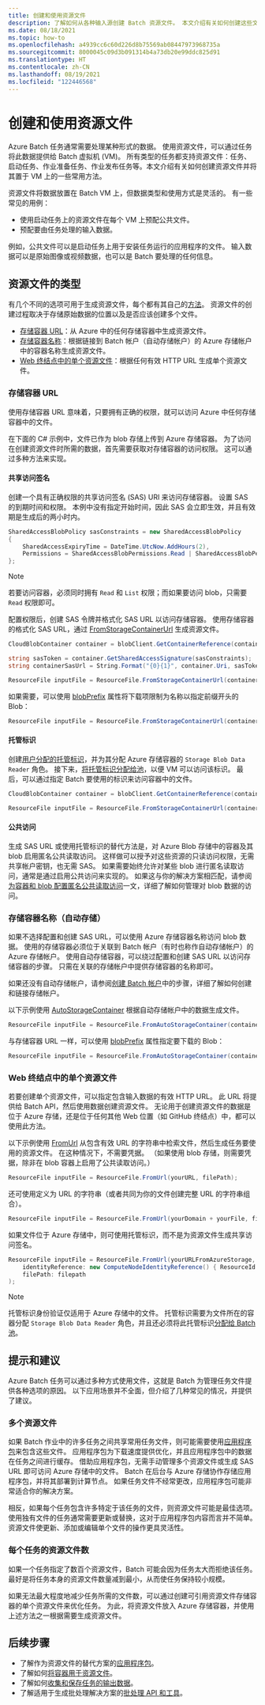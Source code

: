 ```yaml
---
title: 创建和使用资源文件
description: 了解如何从各种输入源创建 Batch 资源文件。 本文介绍有关如何创建这些文件并将其置于 VM 上的一些常用方法。
ms.date: 08/18/2021
ms.topic: how-to
ms.openlocfilehash: a4939cc6c60d226d8b75569ab08447973968735a
ms.sourcegitcommit: 8000045c09d3b091314b4a73db20e99ddc825d91
ms.translationtype: HT
ms.contentlocale: zh-CN
ms.lasthandoff: 08/19/2021
ms.locfileid: "122446568"
---
```

# <a name="creating-and-using-resource-files"></a>创建和使用资源文件

Azure Batch 任务通常需要处理某种形式的数据。 使用资源文件，可以通过任务将此数据提供给 Batch 虚拟机 (VM)。 所有类型的任务都支持资源文件：任务、启动任务、作业准备任务、作业发布任务等。本文介绍有关如何创建资源文件并将其置于 VM 上的一些常用方法。  

资源文件将数据放置在 Batch VM 上，但数据类型和使用方式是灵活的。 有一些常见的用例：

- 使用启动任务上的资源文件在每个 VM 上预配公共文件。
- 预配要由任务处理的输入数据。

例如，公共文件可以是启动任务上用于安装任务运行的应用程序的文件。 输入数据可以是原始图像或视频数据，也可以是 Batch 要处理的任何信息。

## <a name="types-of-resource-files"></a>资源文件的类型

有几个不同的选项可用于生成资源文件，每个都有其自己的[方法](/dotnet/api/microsoft.azure.batch.resourcefile#methods)。 资源文件的创建过程取决于存储原始数据的位置以及是否应该创建多个文件。

- [存储容器 URL](#storage-container-url)：从 Azure 中的任何存储容器中生成资源文件。
- [存储容器名称](#storage-container-name-autostorage)：根据链接到 Batch 帐户（自动存储帐户）的 Azure 存储帐户中的容器名称生成资源文件。
- [Web 终结点中的单个资源文件](#single-resource-file-from-web-endpoint)：根据任何有效 HTTP URL 生成单个资源文件。

### <a name="storage-container-url"></a>存储容器 URL

使用存储容器 URL 意味着，只要拥有正确的权限，就可以访问 Azure 中任何存储容器中的文件。

在下面的 C# 示例中，文件已作为 blob 存储上传到 Azure 存储容器。 为了访问在创建资源文件时所需的数据，首先需要获取对存储容器的访问权限。 这可以通过多种方法来实现。

#### <a name="shared-access-signature"></a>共享访问签名

创建一个具有正确权限的共享访问签名 (SAS) URI 来访问存储容器。 设置 SAS 的到期时间和权限。 本例中没有指定开始时间，因此 SAS 会立即生效，并且有效期是生成后的两小时内。

```csharp
SharedAccessBlobPolicy sasConstraints = new SharedAccessBlobPolicy
{
    SharedAccessExpiryTime = DateTime.UtcNow.AddHours(2),
    Permissions = SharedAccessBlobPermissions.Read | SharedAccessBlobPermissions.List
};
```

> [!NOTE]
> 若要访问容器，必须同时拥有 `Read` 和 `List` 权限；而如果要访问 blob，只需要 `Read` 权限即可。

配置权限后，创建 SAS 令牌并格式化 SAS URL 以访问存储容器。 使用存储容器的格式化 SAS URL，通过 [FromStorageContainerUrl](/dotnet/api/microsoft.azure.batch.resourcefile.fromstoragecontainerurl) 生成资源文件。

```csharp
CloudBlobContainer container = blobClient.GetContainerReference(containerName);

string sasToken = container.GetSharedAccessSignature(sasConstraints);
string containerSasUrl = String.Format("{0}{1}", container.Uri, sasToken);

ResourceFile inputFile = ResourceFile.FromStorageContainerUrl(containerSasUrl);
```

如果需要，可以使用 [blobPrefix](/dotnet/api/microsoft.azure.batch.resourcefile.blobprefix) 属性将下载项限制为名称以指定前缀开头的 Blob：

```csharp
ResourceFile inputFile = ResourceFile.FromStorageContainerUrl(containerSasUrl, blobPrefix = yourPrefix);
```

#### <a name="managed-identity"></a>托管标识

创建[用户分配的托管标识](../active-directory/managed-identities-azure-resources/how-to-manage-ua-identity-portal.md#create-a-user-assigned-managed-identity)，并为其分配 Azure 存储容器的 `Storage Blob Data Reader` 角色。 接下来，[将托管标识分配给池](managed-identity-pools.md)，以便 VM 可以访问该标识。 最后，可以通过指定 Batch 要使用的标识来访问容器中的文件。

```csharp
CloudBlobContainer container = blobClient.GetContainerReference(containerName);

ResourceFile inputFile = ResourceFile.FromStorageContainerUrl(container.Uri, identityReference: new ComputeNodeIdentityReference() { ResourceId = "/subscriptions/SUB/resourceGroups/RG/providers/Microsoft.ManagedIdentity/userAssignedIdentities/identity-name" });
```

#### <a name="public-access"></a>公共访问

生成 SAS URL 或使用托管标识的替代方法是，对 Azure Blob 存储中的容器及其 blob 启用匿名公共读取访问。 这样做可以授予对这些资源的只读访问权限，无需共享帐户密钥，也无需 SAS。 如果需要始终允许对某些 blob 进行匿名读取访问，通常是通过启用公共访问来实现的。 如果这与你的解决方案相匹配，请参阅[为容器和 blob 配置匿名公共读取访问](../storage/blobs/anonymous-read-access-configure.md)一文，详细了解如何管理对 blob 数据的访问。

### <a name="storage-container-name-autostorage"></a>存储容器名称（自动存储）

如果不选择配置和创建 SAS URL，可以使用 Azure 存储容器名称访问 blob 数据。 使用的存储容器必须位于关联到 Batch 帐户（有时也称作自动存储帐户）的 Azure 存储帐户。 使用自动存储容器，可以绕过配置和创建 SAS URL 以访问存储容器的步骤。 只需在关联的存储帐户中提供存储容器的名称即可。

如果还没有自动存储帐户，请参阅[创建 Batch 帐户](batch-account-create-portal.md)中的步骤，详细了解如何创建和链接存储帐户。

以下示例使用 [AutoStorageContainer](/dotnet/api/microsoft.azure.batch.resourcefile.fromautostoragecontainer) 根据自动存储帐户中的数据生成文件。

```csharp
ResourceFile inputFile = ResourceFile.FromAutoStorageContainer(containerName);
```

与存储容器 URL 一样，可以使用 [blobPrefix](/dotnet/api/microsoft.azure.batch.resourcefile.blobprefix) 属性指定要下载的 Blob：

```csharp
ResourceFile inputFile = ResourceFile.FromAutoStorageContainer(containerName, blobPrefix = yourPrefix);
```

### <a name="single-resource-file-from-web-endpoint"></a>Web 终结点中的单个资源文件

若要创建单个资源文件，可以指定包含输入数据的有效 HTTP URL。 此 URL 将提供给 Batch API，然后使用数据创建资源文件。 无论用于创建资源文件的数据是位于 Azure 存储，还是位于任何其他 Web 位置（如 GitHub 终结点）中，都可以使用此方法。

以下示例使用 [FromUrl](/dotnet/api/microsoft.azure.batch.resourcefile.fromurl) 从包含有效 URL 的字符串中检索文件，然后生成任务要使用的资源文件。 在这种情况下，不需要凭据。 （如果使用 blob 存储，则需要凭据，除非在 blob 容器上启用了公共读取访问。）

```csharp
ResourceFile inputFile = ResourceFile.FromUrl(yourURL, filePath);
```

还可使用定义为 URL 的字符串（或者共同为你的文件创建完整 URL 的字符串组合）。

```csharp
ResourceFile inputFile = ResourceFile.FromUrl(yourDomain + yourFile, filePath);
```

如果文件位于 Azure 存储中，则可使用托管标识，而不是为资源文件生成共享访问签名。

```csharp
ResourceFile inputFile = ResourceFile.FromUrl(yourURLFromAzureStorage, 
    identityReference: new ComputeNodeIdentityReference() { ResourceId = "/subscriptions/SUB/resourceGroups/RG/providers/Microsoft.ManagedIdentity/userAssignedIdentities/identity-name"},
    filePath: filepath
);
```

> [!Note]
> 托管标识身份验证仅适用于 Azure 存储中的文件。 托管标识需要为文件所在的容器分配 `Storage Blob Data Reader` 角色，并且还必须将此托管标识[分配给 Batch 池](managed-identity-pools.md)。

## <a name="tips-and-suggestions"></a>提示和建议

Azure Batch 任务可以通过多种方式使用文件，这就是 Batch 为管理任务文件提供各种选项的原因。 以下应用场景并不全面，但介绍了几种常见的情况，并提供了建议。

### <a name="many-resource-files"></a>多个资源文件

如果 Batch 作业中的许多任务之间共享常用任务文件，则可能需要使用[应用程序包](batch-application-packages.md)来包含这些文件。 应用程序包为下载速度提供优化，并且应用程序包中的数据在任务之间进行缓存。 借助应用程序包，无需手动管理多个资源文件或生成 SAS URL 即可访问 Azure 存储中的文件。 Batch 在后台与 Azure 存储协作存储应用程序包，并将其部署到计算节点。 如果任务文件不经常更改，应用程序包可能非常适合你的解决方案。

相反，如果每个任务包含许多特定于该任务的文件，则资源文件可能是最佳选项。 使用独有文件的任务通常需要更新或替换，这对于应用程序包内容而言并不简单。 资源文件使更新、添加或编辑单个文件的操作更具灵活性。

### <a name="number-of-resource-files-per-task"></a>每个任务的资源文件数

如果一个任务指定了数百个资源文件，Batch 可能会因为任务太大而拒绝该任务。 最好是将任务本身的资源文件数量减到最小，从而使任务保持较小规模。

如果无法最大程度地减少任务所需的文件数，可以通过创建可引用资源文件存储容器的单个资源文件来优化任务。 为此，将资源文件放入 Azure 存储容器，并使用上述方法之一根据需要生成资源文件。

## <a name="next-steps"></a>后续步骤

- 了解作为资源文件的替代方案的[应用程序包](batch-application-packages.md)。
- 了解如何[将容器用于资源文件](batch-docker-container-workloads.md)。
- 了解如何[收集和保存任务的输出数据](batch-task-output.md)。
- 了解适用于生成批处理解决方案的[批处理 API 和工具](batch-apis-tools.md)。
